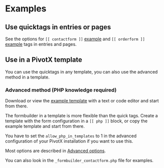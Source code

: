 # Examples

## Use quicktags in entries or pages

See the options for `[[ contactform ]]` [example](example_contactform.markdown) and `[[ orderform ]]` [example](example_orderform.markdown) tags in entries and pages.

## Use in a PivotX template

You can use the quicktags in any template, you can also use the advanced method in a template.


### Advanced method (PHP knowledge required)

Download or view the [example template](example_template.html) with a text or code editor and start from there.

The formbuilder in a template is more flexible than the quick tags. Create a template with the form configuration in a `[[ php ]]` block, or copy the example template and start from there.

You have to set the `allow_php_in_templates` to 1 in the advanced configuration of your PivotX installation if you want to use this.

Most options are described in [Advanced options](advanced_options.markdown).

You can also look in the `_formbuilder_contactform.php` file for examples.